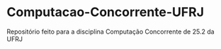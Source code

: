 # Computacao-Concorrente-UFRJ
Repositório feito para a disciplina Computação Concorrente de 25.2 da UFRJ
